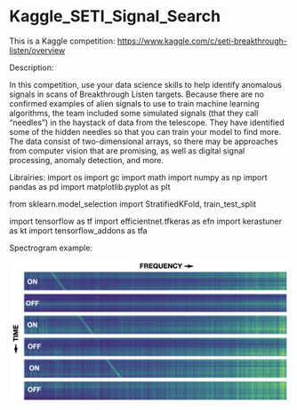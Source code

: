 # Kaggle_SETI_Signal_Search

This is a Kaggle competition: https://www.kaggle.com/c/seti-breakthrough-listen/overview

Description:

In this competition, use your data science skills to help identify anomalous signals in scans of Breakthrough Listen targets.
Because there are no confirmed examples of alien signals to use to train machine learning algorithms, the team included some simulated signals (that they call “needles”) in the haystack of data from the telescope.
They have identified some of the hidden needles so that you can train your model to find more.
The data consist of two-dimensional arrays, so there may be approaches from computer vision that are promising, as well as digital signal processing, anomaly detection, and more.

Librairies:
import os
import gc
import math
import numpy as np
import pandas as pd
import matplotlib.pyplot as plt

from sklearn.model_selection import StratifiedKFold, train_test_split

import tensorflow as tf
import efficientnet.tfkeras as efn
import kerastuner as kt
import tensorflow_addons as tfa

Spectrogram example:

![SETI Signal](https://github.com/GaetanPelletier/Kaggle_SETI_Signal_Search/blob/main/SETI_signal_.png)
